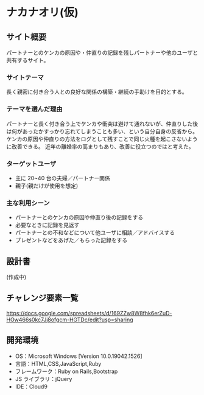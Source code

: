 # ナカナオリ(仮)

## サイト概要

パートナーとのケンカの原因や・仲直りの記録を残しパートナーや他のユーザと共有するサイト。

### サイトテーマ

長く親密に付き合う人との良好な関係の構築・継続の手助けを目的とする。

### テーマを選んだ理由

パートナーと長く付き合う上でケンカや衝突は避けて通れないが、仲直りした後は何があったかすっかり忘れてしまうことも多い、という自分自身の反省から。
ケンカの原因や仲直りの方法をログとして残すことで同じ火種を起こさないように改善できる。
近年の離婚率の高まりもあり、改善に役立つのではと考えた。

### ターゲットユーザ

- 主に 20~40 台の夫婦／パートナー関係
- 親子(親だけが使用を想定)

### 主な利用シーン

- パートナーとのケンカの原因や仲直り後の記録をする
- 必要なときに記録を見返す
- パートナーとの不和などについて他ユーザに相談／アドバイスする
- プレゼントなどをあげた／もらった記録をする

## 設計書

(作成中)

## チャレンジ要素一覧

https://docs.google.com/spreadsheets/d/169ZZw8W8fhk6erZuD-HOw466s0kc7Jj8ofgcm-HGTDc/edit?usp=sharing

## 開発環境

- OS：Microsoft Windows [Version 10.0.19042.1526]
- 言語：HTML,CSS,JavaScript,Ruby
- フレームワーク：Ruby on Rails,Bootstrap
- JS ライブラリ：jQuery
- IDE：Cloud9

